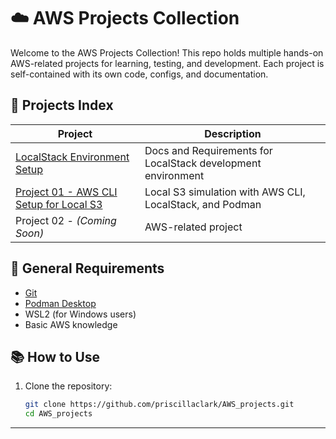 # ☁️ AWS Projects Collection

Welcome to the AWS Projects Collection! This repo holds multiple hands-on AWS-related projects for learning, testing, and development. Each project is self-contained with its own code, configs, and documentation.

## 📁 Projects Index

| Project | Description |
|---------|-------------|
| [LocalStack Environment Setup](./setup-localstack) | Docs and Requirements for LocalStack development environment |
| [Project 01 - AWS CLI Setup for Local S3](./project01-s3-cli)  | Local S3 simulation with AWS CLI, LocalStack, and Podman |
| Project 02 - *(Coming Soon)* | AWS-related project |

## 🧰 General Requirements

- [Git](https://git-scm.com/)
- [Podman Desktop](https://podman-desktop.io/downloads/windows)
- WSL2 (for Windows users)
- Basic AWS knowledge

## 📚 How to Use

1. Clone the repository:
   ```bash
   git clone https://github.com/priscillaclark/AWS_projects.git
   cd AWS_projects
______________________________________________________________________

